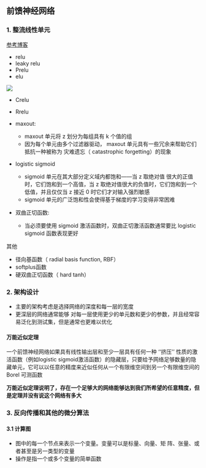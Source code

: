 ## 前馈神经网络

### 1. 整流线性单元

[参考博客](https://blog.csdn.net/stu_shanghui/article/details/94492281)

- relu
- leaky relu
- Prelu
- elu

![](https://img-blog.csdn.net/20161120172223507)

- Crelu
- Rrelu

- maxout: 
  - maxout 单元将 z 划分为每组具有 k 个值的组
  - 因为每个单元由多个过滤器驱动， maxout 单元具有一些冗余来帮助它们抵抗一种被称为 灾难遗忘（ catastrophic forgetting）的现象
- logistic sigmoid
  - sigmoid 单元在其大部分定义域内都饱和——当 z 取绝对值
    很大的正值时，它们饱和到一个高值，当 z 取绝对值很大的负值时，它们饱和到一个低值，并且仅仅当 z 接近 0 时它们才对输入强烈敏感
  - sigmoid 单元的广泛饱和性会使得基于梯度的学习变得非常困难
- 双曲正切函数:
  - 当必须要使用 sigmoid 激活函数时，双曲正切激活函数通常要比 logistic sigmoid 函数表现更好



其他

- 径向基函数（ radial basis function, RBF）
- softplus函数
- 硬双曲正切函数（ hard tanh）



### 2. 架构设计

- 主要的架构考虑是选择网络的深度和每一层的宽度
- 更深层的网络通常能够
  对每一层使用更少的单元数和更少的参数，并且经常容易泛化到测试集，但是通常也更难以优化

#### 万能近似定理

一个前馈神经网络如果具有线性输出层和至少一层具有任何一种 ‘‘挤压’’ 性质的激活函数（例如logistic sigmoid激活函数）的隐藏层，只要给予网络足够数量的隐藏单元，它可以以任意的精度来近似任何从一个有限维空间到另一个有限维空间的 Borel 可测函数

**万能近似定理说明了，存在一个足够大的网络能够达到我们所希望的任意精度，但是定理并没有说这个网络有多大**



### 3. 反向传播和其他的微分算法

#### 3.1 计算图

- 图中的每一个节点来表示一个变量。变量可以是标量、向量、矩
  阵、张量、或者甚至是另一类型的变量
- 操作是指一个或多个变量的简单函数





